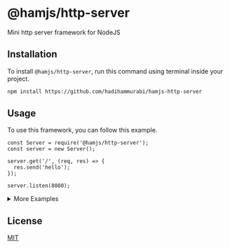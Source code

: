 # @hamjs/http-server
Mini http server framework for NodeJS

## Installation
To install `@hamjs/http-server`, run this command using terminal inside your project.
```bash
npm install https://github.com/hadihammurabi/hamjs-http-server
```

## Usage
To use this framework, you can follow this example.
```
const Server = require('@hamjs/http-server');
const server = new Server();

server.get('/', (req, res) => {
  res.send('hello');
});

server.listen(8080);
```

<details><summary>More Examples</summary>
You can see more examples <a href="./examples">here</a>.
</details>

## License
[MIT](./LICENSE)
